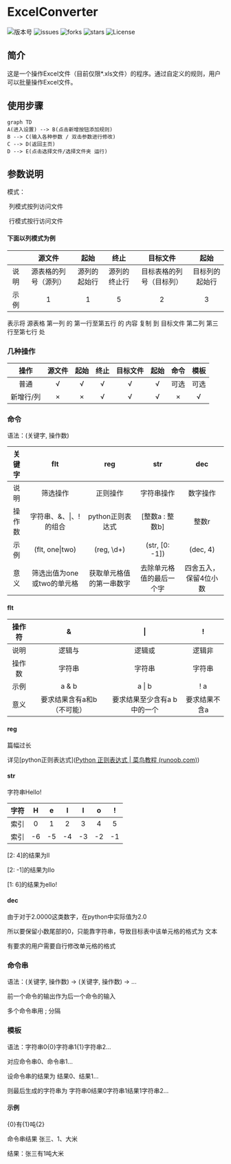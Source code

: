 # ExcelConverter

![版本号](https://img.shields.io/badge/Version-Beta--0.0.1-blue)
![issues](https://img.shields.io/github/issues/Term-inator/ExcelConverter?style=plastic)
![forks](https://img.shields.io/github/forks/Term-inator/ExcelConverter)
![stars](https://img.shields.io/github/stars/Term-inator/ExcelConverter)
![License](https://img.shields.io/github/license/Term-inator/ExcelConverter)



## 简介

这是一个操作Excel文件（目前仅限\*.xls文件）的程序。通过自定义的规则，用户可以批量操作Excel文件。



## 使用步骤

```mermaid
graph TD
A(进入设置) --> B(点击新增按钮添加规则)
B --> C(输入各种参数 / 双击参数进行修改)
C --> D(返回主页)
D --> E(点击选择文件/选择文件夹 运行)
```





## 参数说明

模式：

​	列模式按列访问文件

​	行模式按行访问文件



#### 下面以列模式为例

|      |        源文件        |     起始     |     终止     |         目标文件         |      起始      |
| :--: | :------------------: | :----------: | :----------: | :----------------------: | :------------: |
| 说明 | 源表格的列号（源列） | 源列的起始行 | 源列的终止行 | 目标表格的列号（目标列） | 目标列的起始行 |
| 示例 |          1           |      1       |      5       |            2             |       3        |

表示将 源表格 第一列 的 第一行至第五行 的 内容 复制 到 目标文件 第二列 第三行至第七行 处



### 几种操作

|   操作    | 源文件 | 起始 | 终止 | 目标文件 | 起始 | 命令 | 模板 |
| :-------: | :----: | :--: | :--: | :------: | :--: | :--: | :--: |
|   普通    |   √    |  √   |  √   |    √     |  √   | 可选 | 可选 |
| 新增行/列 |   ×    |  ×   |  √   |    √     |  √   |  ×   |  √   |



### 命令

语法：(关键字, 操作数) 

| 关键字 |            flt             |           reg            |           str            |          dec          |
| :----: | :------------------------: | :----------------------: | :----------------------: | :-------------------: |
|  说明  |          筛选操作          |         正则操作         |        字符串操作        |       数字操作        |
| 操作数 |   字符串、&、\|、!的组合   |     python正则表达式     |     [整数a : 整数b]      |         整数r         |
|  示例  |      (flt, one\|two)       |        (reg, \d+)        |      (str, [0: -1])      |       (dec, 4)        |
|  意义  | 筛选出值为one或two的单元格 | 获取单元格值的第一串数字 | 去除单元格值的最后一个字 | 四舍五入，保留4位小数 |



#### flt

| 操作符 |             &              |             \|              |       !       |
| :----: | :------------------------: | :-------------------------: | :-----------: |
|  说明  |           逻辑与           |           逻辑或            |    逻辑非     |
| 操作数 |           字符串           |           字符串            |    字符串     |
|  示例  |           a & b            |           a \| b            |      ! a      |
|  意义  | 要求结果含有a和b（不可能） | 要求结果至少含有a b中的一个 | 要求结果不含a |



#### reg

篇幅过长

详见[python正则表达式]([Python 正则表达式 | 菜鸟教程 (runoob.com)](https://www.runoob.com/python/python-reg-expressions.html))



#### str

字符串Hello!

| 字符 |  H   |  e   |  l   |  l   |  o   |  !   |
| :--: | :--: | :--: | :--: | :--: | :--: | :--: |
| 索引 |  0   |  1   |  2   |  3   |  4   |  5   |
| 索引 |  -6  |  -5  |  -4  |  -3  |  -2  |  -1  |

[2: 4]的结果为ll

[2: -1]的结果为llo

[1: 6]的结果为ello!



#### dec

由于对于2.0000这类数字，在python中实际值为2.0

所以要保留小数尾部的0，只能靠字符串，导致目标表中该单元格的格式为 文本

有要求的用户需要自行修改单元格的格式



### 命令串

语法：(关键字, 操作数) -> (关键字, 操作数) -> ...

前一个命令的输出作为后一个命令的输入

多个命令串用 ; 分隔



### 模板

语法：字符串0{0}字符串1{1}字符串2...

对应命令串0、命令串1...

设命令串的结果为 结果0、结果1...

则最后生成的字符串为 字符串0结果0字符串1结果1字符串2...

#### 示例

{0}有{1}吨{2}

命令串结果 张三、1、大米

结果：张三有1吨大米

